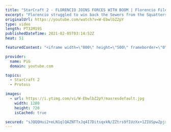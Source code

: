 ```yaml
---
title: "StarCraft 2 - FLORENCIO JOINS FORCES WITH BOOM | Florencio Files #209 - SC2"
excerpt: "Florencio struggled to win back the Sewers from the Squatters, so he enlisted BOOM'S help. With their forces combined they battled against 5 Sewer Squatters at once, then another 3 of them in a ridiculous All Races Mod map that hurt my smooth brain to cast. We played this out live on stream against fans"
originalUrl: https://youtube.com/watch?v=W-EbwlbZ2pY
type: video
length: PT32M19S
publishedDateTime: 2021-02-05T03:14:52Z
heat: 51

featuredContent: "<iframe width=\"800\" height=\"500\" frameborder=\"0\" src=\"https://www.youtube.com/embed/W-EbwlbZ2pY\" allow=\"accelerometer; autoplay; encrypted-media; gyroscope; picture-in-picture\" allowfullscreen></iframe>"

provider:
  name: PiG
  domain: youtube.com

topics:
  - StarCraft 2
  - Protoss

images:
  - url: https://i.ytimg.com/vi/W-EbwlbZ2pY/maxresdefault.jpg
    width: 1280
    height: 720
    isCached: true

secured: "sJQQQHui2+eLN1qlQAZNTTxJq4I7DitsqxkN/ZZtrs9fIUzXx+1ZIUSpwZpjxMQDYguLWk3+56ik/w0wyTLzH0zlTgPca8R1nwejP8BN8hfbcy6yvlC27kgxavo3jTDvGg/Cdb5qXuNwWevIaVUnFYcEaanSW/RdJSQk3JwD/6Sqoc+41Ph0PZh/bAoI8Bx/0Do90ALmr+kx/IOJoP9VysPcWO7ZOND5U85IcwZfdSyQYQsNhaLwhsIuS5c2F9utltA1QjIw3DYHbV04dcPespPiHirYMV1S1PJOypzLSwdr+5bWLcNp0RMcmOZy7KHOgxyvCFh5ClcIZ8gx1VfB7amqa/DTgGFgUYPaQZoQIZFNHpW4+n5exCg4e2EJ9m/0I6G8ANjACX54UG9CDHE1cw5X3d200tLS2IpIXp07p0s=;hTpKnQAPMk548JvQqom9pw=="
---
```


